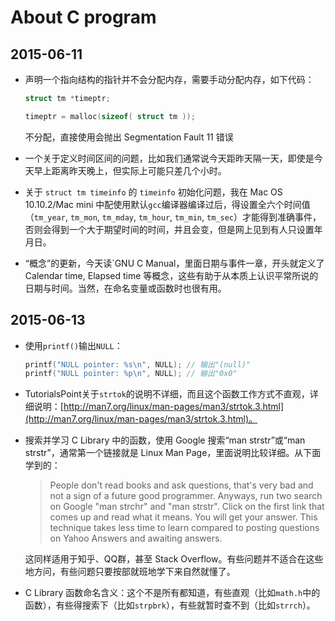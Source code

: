 # About C program

## 2015-06-11

- 声明一个指向结构的指针并不会分配内存，需要手动分配内存，如下代码：

  ```c
  struct tm *timeptr;

  timeptr = malloc(sizeof( struct tm ));
  ```

  不分配，直接使用会抛出 Segmentation Fault 11 错误

- 一个关于定义时间区间的问题，比如我们通常说今天距昨天隔一天，即使是今天早上距离昨天晚上，但实际上可能只差几个小时。

- 关于 `struct tm timeinfo` 的 `timeinfo` 初始化问题，我在 Mac OS 10.10.2/Mac mini 中配使用默认`gcc`编译器编译过后，得设置全六个时间值（`tm_year`, `tm_mon`, `tm_mday`, `tm_hour`, `tm_min`, `tm_sec`）才能得到准确事件，否则会得到一个大于期望时间的时间，并且会变，但是网上见到有人只设置年月日。

- “概念”的更新，今天读`GNU C Manual，里面日期与事件一章，开头就定义了 Calendar time, Elapsed time 等概念，这些有助于从本质上认识平常所说的日期与时间。当然，在命名变量或函数时也很有用。

## 2015-06-13

- 使用`printf()`输出`NULL`：

  ```c
  printf("NULL pointer: %s\n", NULL); // 输出"(null)"
  printf("NULL pointer: %p\n", NULL); // 输出"0x0"
  ```

- TutorialsPoint关于`strtok`的说明不详细，而且这个函数工作方式不直观，详细说明：[http://man7.org/linux/man-pages/man3/strtok.3.html](http://man7.org/linux/man-pages/man3/strtok.3.html)。

- 搜索并学习 C Library 中的函数，使用 Google 搜索“man strstr”或“man strstr”，通常第一个链接就是 Linux Man Page，里面说明比较详细。从下面学到的：

  > People don't read books and ask questions, that's very bad and not a sign of a future good programmer. Anyways, run two search on Google "man strchr" and "man strstr". Click on the first link that comes up and read what it means. You will get your answer. This technique takes less time to learn compared to posting questions on Yahoo Answers and awaiting answers.

  这同样适用于知乎、QQ群，甚至 Stack Overflow。有些问题并不适合在这些地方问，有些问题只要按部就班地学下来自然就懂了。

- C Library 函数命名含义：这个不是所有都知道，有些直观（比如`math.h`中的函数），有些得搜索下（比如`strpbrk`），有些就暂时查不到（比如`strrch`）。


